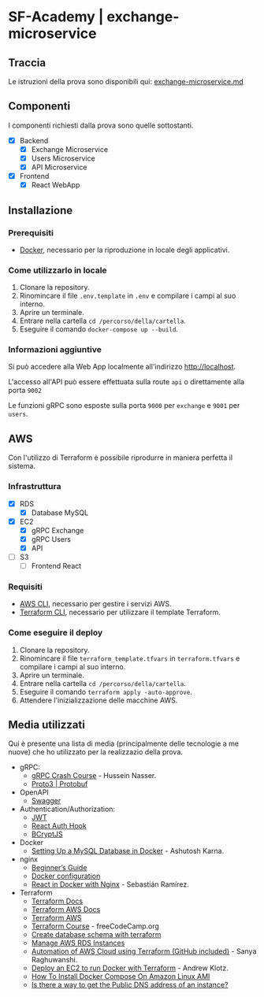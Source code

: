 # SF-Academy | exchange-microservice

## Traccia

Le istruzioni della prova sono disponibili qui: [exchange-microservice.md](https://github.com/soluzionifutura/sf-academy/blob/master/prove/exchange-microservice.md)

## Componenti

I componenti richiesti dalla prova sono quelle sottostanti.

- [x] Backend
  - [x] Exchange Microservice
  - [x] Users Microservice
  - [x] API Microservice
- [x] Frontend
  - [x] React WebApp

## Installazione

### Prerequisiti

- [Docker](https://www.docker.com/get-started), necessario per la riproduzione in locale degli applicativi.

### Come utilizzarlo in locale

1. Clonare la repository.
2. Rinomincare il file `.env.template` in `.env` e compilare i campi al suo interno.
3. Aprire un terminale.
4. Entrare nella cartella `cd /percorso/della/cartella`.
5. Eseguire il comando `docker-compose up --build`.

### Informazioni aggiuntive

Si può accedere alla Web App localmente all'indirizzo [http://localhost](http://localhost).

L'accesso all'API può essere effettuata sulla route `api` o direttamente alla porta `9002`

Le funzioni gRPC sono esposte sulla porta `9000` per `exchange` e `9001` per `users`.

## AWS

Con l'utilizzo di Terraform è possibile riprodurre in maniera perfetta il sistema.

### Infrastruttura

- [x] RDS
  - [x] Database MySQL
- [x] EC2
  - [x] gRPC Exchange  
  - [x] gRPC Users  
  - [x] API
- [ ] S3
  - [ ] Frontend React

### Requisiti

- [AWS CLI](https://aws.amazon.com/it/cli/), necessario per gestire i servizi AWS.
- [Terraform CLI](https://www.terraform.io/downloads.html), necessario per utilizzare il template Terraform.

### Come eseguire il deploy

1. Clonare la repository.
2. Rinomincare il file `terraform_template.tfvars` in `terraform.tfvars` e compilare i campi al suo interno.
3. Aprire un terminale.
4. Entrare nella cartella `cd /percorso/della/cartella`.
5. Eseguire il comando `terraform apply -auto-approve`.
6. Attendere l'inizializzazione delle macchine AWS.

## Media utilizzati

Qui è presente una lista di media (principalmente delle tecnologie a me nuove) che ho utilizzato per la realizzazio della prova.

- gRPC:
  - [gRPC Crash Course](https://youtu.be/Yw4rkaTc0f8) - Hussein Nasser.
  - [Proto3 | Protobuf](https://developers.google.com/protocol-buffers/docs/proto3)
- OpenAPI
  - [Swagger](https://swagger.io/docs/specification/2-0/basic-structure/)
- Authentication/Authorization:
  - [JWT](https://www.npmjs.com/package/jsonwebtoken)
  - [React Auth Hook](https://usehooks.com/useAuth/)
  - [BCryptJS](https://github.com/kelektiv/node.bcrypt.js#readme)
- Docker
  - [Setting Up a MySQL Database in Docker](https://betterprogramming.pub/setting-up-mysql-database-in-a-docker-d6c69a3e9afe) - Ashutosh Karna.
- nginx
  - [Beginner’s Guide](https://nginx.org/en/docs/beginners_guide.html)
  - [Docker configuration](https://hub.docker.com/_/nginx)
  - [React in Docker with Nginx](https://tiangolo.medium.com/react-in-docker-with-nginx-built-with-multi-stage-docker-builds-including-testing-8cc49d6ec305) - Sebastián Ramírez.
- Terraform
  - [Terraform Docs](https://www.terraform.io/docs/index.html)
  - [Terraform AWS Docs](https://registry.terraform.io/providers/hashicorp/aws/latest/docs)
  - [Terraform AWS](https://learn.hashicorp.com/collections/terraform/aws-get-started)
  - [Terraform Course](https://youtu.be/SLB_c_ayRMo) - freeCodeCamp.org
  - [Create database schema with terraform](https://stackoverflow.com/questions/59922023/create-database-schema-with-terraform)
  - [Manage AWS RDS Instances](https://learn.hashicorp.com/tutorials/terraform/aws-rds?in=terraform/aws)
  - [Automation of AWS Cloud using Terraform (GitHub included)](https://www.linkedin.com/pulse/automation-aws-cloud-using-terraform-github-included-raghuwanshi/) - Sanya Raghuwanshi.
  - [Deploy an EC2 to run Docker with Terraform](https://klotzandrew.com/blog/deploy-an-ec2-to-run-docker-with-terraform) - Andrew Klotz.
  - [How To Install Docker Compose On Amazon Linux AMI](https://acloudxpert.com/how-to-install-docker-compose-on-amazon-linux-ami/)
  - [Is there a way to get the Public DNS address of an instance?](https://unix.stackexchange.com/questions/24355/is-there-a-way-to-get-the-public-dns-address-of-an-instance)